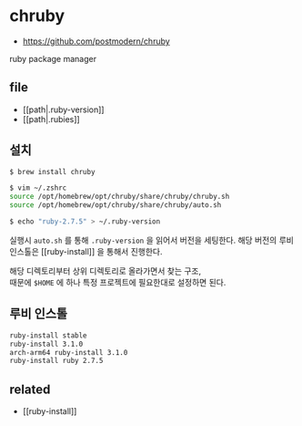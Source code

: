 # chruby

- https://github.com/postmodern/chruby

ruby package manager

## file
- [[path|.ruby-version]]
- [[path|.rubies]]

## 설치
```sh
$ brew install chruby

$ vim ~/.zshrc
source /opt/homebrew/opt/chruby/share/chruby/chruby.sh
source /opt/homebrew/opt/chruby/share/chruby/auto.sh

$ echo "ruby-2.7.5" > ~/.ruby-version
```

실행시 `auto.sh` 를 통해 `.ruby-version` 을 읽어서 버전을 세팅한다.
해당 버전의 루비 인스톨은 [[ruby-install]] 을 통해서 진행한다.

해당 디렉토리부터 상위 디렉토리로 올라가면서 찾는 구조,  
때문에 `$HOME` 에 하나 특정 프로젝트에 필요한대로 설정하면 된다.

## 루비 인스톨
```sh
ruby-install stable
ruby-install 3.1.0
arch-arm64 ruby-install 3.1.0
ruby-install ruby 2.7.5
```

## related
- [[ruby-install]]
